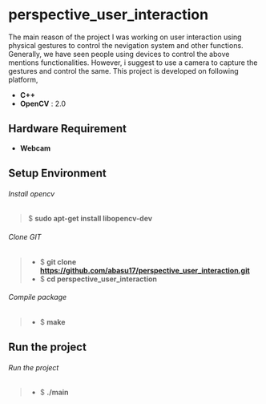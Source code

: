 # perspective_user_interaction
The main reason of the project I was working on user interaction using physical gestures to control the nevigation system and other functions.
Generally, we have seen people using devices to control the above mentions functionalities. However, i suggest to use a camera to capture the gestures and control the same. 
This project is developed on following platform,
- **C++**
- **OpenCV** : 2.0

## Hardware Requirement
- **Webcam**

## Setup Environment
###### Install opencv
> $ **sudo apt-get install libopencv-dev**

###### Clone GIT
> - $ **git clone https://github.com/abasu17/perspective_user_interaction.git**
> - $ **cd perspective_user_interaction**

###### Compile package
> - $ **make**

## Run the project
###### Run the project
> - $ **./main**
